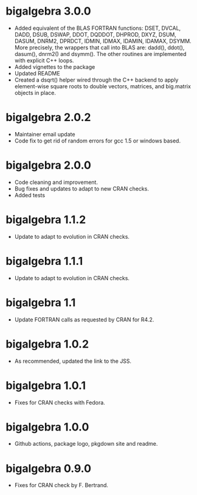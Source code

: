 # bigalgebra 3.0.0

* Added equivalent of the BLAS FORTRAN functions: DSET, DVCAL, DADD, DSUB, DSWAP, DDOT, DQDDOT, DHPROD, DXYZ, DSUM, DASUM, DNRM2, DPRDCT, IDMIN, IDMAX, IDAMIN, IDAMAX, DSYMM.
  More precisely, the wrappers that call into BLAS are: dadd(), ddot(), dasum(), dnrm2() and dsymm(). The other routines are implemented with explicit C++ loops.
* Added vignettes to the package
* Updated README
* Created a dsqrt() helper wired through the C++ backend to apply element-wise square roots to double vectors, matrices, and big.matrix objects in place. 

# bigalgebra 2.0.2

* Maintainer email update
* Code fix to get rid of random errors for gcc 1.5 or windows based.

# bigalgebra 2.0.0

* Code cleaning and improvement. 
* Bug fixes and updates to adapt to new CRAN checks.
* Added tests

# bigalgebra 1.1.2

* Update to adapt to evolution in CRAN checks.

# bigalgebra 1.1.1

* Update to adapt to evolution in CRAN checks.

# bigalgebra 1.1

* Update FORTRAN calls as requested by CRAN for R4.2.

# bigalgebra 1.0.2

* As recommended, updated the link to the JSS.

# bigalgebra 1.0.1

* Fixes for CRAN checks with Fedora.

# bigalgebra 1.0.0

* Github actions, package logo, pkgdown site and readme.

# bigalgebra 0.9.0

* Fixes for CRAN check by F. Bertrand.

